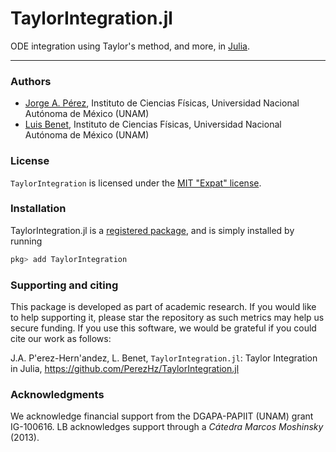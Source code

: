 # TaylorIntegration.jl

ODE integration using Taylor's method, and more, in [Julia](http://julialang.org).

---

### Authors

- [Jorge A. Pérez](https://www.linkedin.com/in/perezhz), Instituto de Ciencias Físicas, Universidad Nacional Autónoma de México (UNAM)
- [Luis Benet](http://www.cicc.unam.mx/~benet/), Instituto de Ciencias Físicas, Universidad Nacional Autónoma de México (UNAM)


### License

`TaylorIntegration` is licensed under the [MIT "Expat" license](https://github.com/PerezHz/TaylorIntegration.jl/blob/master/LICENSE.md).


### Installation

TaylorIntegration.jl is a [registered package](http://pkg.julialang.org), and is
simply installed by running

```julia
pkg> add TaylorIntegration
```

### Supporting and citing
This package is developed as part of academic research.
If you would like to help supporting it, please star the repository as
such metrics may help us secure funding. If you use this software, we
would be grateful if you could cite our work as follows:

J.A. P\'erez-Hern\'andez, L. Benet, `TaylorIntegration.jl`: Taylor Integration
in Julia, https://github.com/PerezHz/TaylorIntegration.jl


### Acknowledgments

We acknowledge financial support from the DGAPA-PAPIIT (UNAM)
grant IG-100616. LB acknowledges
support through a *Cátedra Marcos Moshinsky* (2013).
